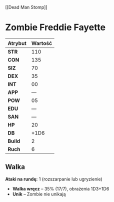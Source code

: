 [[Dead Man Stomp]]
# Zombie Freddie Fayette

| **Atrybut**  | **Wartość**  |
|-------------|------------|
| **STR**  | 110  |
| **CON**  | 135  |
| **SIZ**  | 70  |
| **DEX**  | 35  |
| **INT**  | 00  |
| **APP**  | —  |
| **POW**  | 05  |
| **EDU**  | —  |
| **SAN**  | —  |
| **HP**   | 20  |
| **DB**   | +1D6 |
| **Build** | 2  |
| **Ruch**  | 6  |

## **Walka**
**Ataki na rundę:** 1 (rozszarpanie lub ugryzienie)  
- **Walka wręcz** – 35% (17/7), obrażenia 1D3+1D6  
- **Unik** – Zombie nie unikają  
